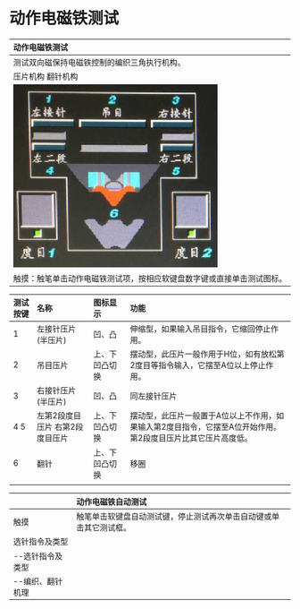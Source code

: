 # 动作电磁铁测试



| 动作电磁铁测试 |
| :--- |
| 测试双向磁保持电磁铁控制的编织三角执行机构。 |
| 压片机构 翻针机构 |
| ![](https://raw.githubusercontent.com/HQwangyun/HQ-image/master/%E5%8A%A8%E4%BD%9C%E6%B5%8B%E8%AF%95.png?ynotemdtimestamp=1565050351314) |
|  触摸：触笔单击动作电磁铁测试项，按相应软键盘数字键或直接单击测试图标。 |

| 测试按键 | 名称 | 图标显示 | 功能 |
| :--- | :--- | :--- | :--- |
| 1 | 左接针压片\(半压片\) | 凹、凸 | 伸缩型，如果输入吊目指令，它缩回停止作用。 |
| 2 | 吊目压片 | 上、下凹凸切换 | 摆动型，此压片一般作用于H位，如有放松第2度目等指令输入，它摆至A位以上停止作用。 |
| 3 | 右接针压片\(半压片\) | 凹、凸 | 同左接针压片 |
| 4 5 | 左第2段度目压片 右第2段度目压片 | 上、下凹凸切换 | 摆动型，此压片一般置于A位以上不作用，如果输入第2度目指令，它摆至A位开始作用。 第2段度目压片比其它压片高度低。 |
| 6 | 翻针 | 上、下凹凸切换 | 移圈 |
|  |  |  |  |

|  | 动作电磁铁自动测试 |
| :--- | :--- |
| 触摸 | 触笔单击软键盘自动测试键，停止测试再次单击自动键或单击其它测试框。 |
| 选针指令及类型 |  |
| --选针指令及类型 |  |
| --编织、翻针机理 |  |

